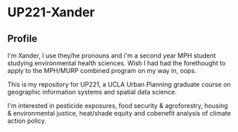 # UP221-Xander
## Profile
I'm Xander, I use they/he pronouns and i'm a second year MPH student studying environmental health sciences. Wish I had had the forethought to apply to the MPH/MURP combined program on my way in, oops. 

This is my repository for UP221, a UCLA Urban Planning graduate course on geographic information systems and spatial data science. 

I'm interested in pesticide exposures, food security & agroforestry, housing & environmental justice, heat/shade equity and cobenefit analysis of climate action policy. 
